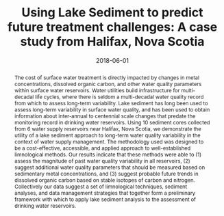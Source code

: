 ---
abstract: "The cost of surface water treatment is directly impacted by changes in metal concentrations, dissolved organic carbon, and other water quality parameters within surface water reservoirs. Water utilities build infrastructure for multi-decadal life cycles, where there is seldom a multi-decadal water quality record from which to assess long-term variability. Lake sediment has long been used to assess long-term variability in surface water quality, and has been used to obtain information about inter-annual to centennial scale changes that predate the monitoring record in drinking water reservoirs. Using 10 sediment cores collected from 6 water supply reservoirs near Halifax, Nova Scotia, we demonstrate the utility of a lake sediment approach to long-term water quality variability in the context of water supply management. The methodology used was designed to be a cost-effective, accessible, and applied approach to well-established limnological methods. Our results indicate that these methods were able to (1) assess the magnitude of past water quality variability in all reservoirs, (2) suggest additional water quality parameters that should be measured based on sedimentary metal concentrations, and (3) suggest probable future trends in dissolved organic carbon based on stable isotopes of carbon and nitrogen. Collectively our data suggest a set of limnological techniques, sediment analyses, and data management strategies that together form a preliminary framework with which to apply lake sediment analysis to the assessment of drinking water reservoirs."
authors: ["D.W. Dunnington", "I.S. Spooner", "Wendy H. Krkošek", "Graham A. Gagnon"]
date: "2018-06-01"
doi: ""
featured: false
image:
  caption: ""
  focal_point: ""
  preview_only: false
projects: []
publication: "American Water Works Association Annual Conference and Exposition"
publication_short: ""
publication_types: ["1"]
summary: ""
tags: []
title: "Using Lake Sediment to predict future treatment challenges: A case study from Halifax, Nova Scotia"
url_code: ""
url_dataset: ""
url_pdf: ""
url_poster: ""
url_project: ""
url_slides: ""
url_source: ""
url_video: ""
---